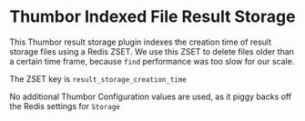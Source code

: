 # Thumbor Indexed File Result Storage

This Thumbor result storage plugin indexes the creation time of result storage files
using a Redis ZSET. We use this ZSET to delete files older than a certain time frame,
because `find` performance was too slow for our scale.

The ZSET key is `result_storage_creation_time`

No additional Thumbor Configuration values are used, as it piggy backs off the Redis settings for `Storage`
